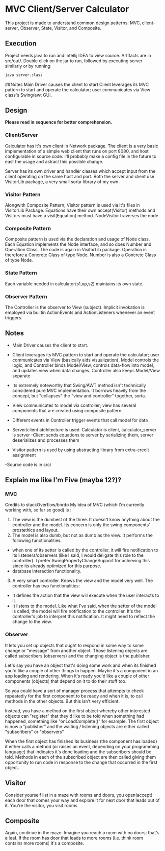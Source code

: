 # MVC Client/Server Calculator

This project is made to understand common design patterns: MVC, client-server, Observer, State, Visitor, and Composite.

## Execution

Project needs java to run and intellij IDEA to view source. Artifacts are in src/out/. Double click on the jar to run, followed by executing server similarly or by running:

```bash
java server.class
```

##Notes
Main Driver causes the client to start.Client leverages its MVC pattern to start and operate the calculator; user communicates via View class's Swing/awt GUI.


## Design 

**Please read in sequence for better comprehension.**

### Client/Server 
Calculator has it's own client in Network package. The client is a very basic implementation of a simple web client that runs on port 8080, and host configurable in source code. I'll probably make a config file in the future to east the usage and astract this possible change. 

Server has its own driver and handler classes which accept input from the client operating on the same host and port. Both the server and client use VisitorLib package, a very small sorta-library of my own. 

### Visitor Pattern
Alongwith Composite Pattern, Visitor pattern is used via it's files in VisitorLib Package. Equations have their own accept(Visitor) methods and Visitors must have a visit(Equation) method. NodeVisitor traverses the node. 

### Composite Pattern
Composite pattern is used via the declaration and usage of Node class. Each Equation implements the Node interface, and so does Number and Operation Class. The code is again in VisitorLib package. 
Operation is therefore a Concrete Class of type Node.
Number is also a Concrete Class of type Node. 

### State Pattern
Each variable needed in calculator(s1,op,s2) maintains its own state. 

### Observer Pattern
The Controller is the observer to View (subject). Implicit invokation is employed via builtin ActionEvents and ActionListeners whenever an event triggers.

## Notes
- Main Driver causes the client to start.
- Client leverages its MVC pattern to start and operate the calculator; user communicates via View (basically aids visualization), Model controls the logic, and Controller binds Model/View, controls data-flow into model, and updates view when data changes. Controller also keeps Model/View separate
- Its extremely noteworthy that Swing/AWT method isn't technically considered pure MVC implementation.  It borrows heavily from the concept, but "collapses" the "view and controller" together, sorta.

- View communicates to model via controller; view has several components that are created using composite pattern.
- Different events in Controller trigger events that call model for data
- Server/client atchitecture is used: Calculator is client, calculator_server is server
	-Client sends equations to server by serializing them, server deserializes and processes them
- Visitor pattern is used by using abstracting library from extra-credit assignment

-Source code is in src/


## Explain me like I'm Five (maybe 12?)?
### MVC
Credits to stackOverflow/bnrdo
My idea of MVC (which I'm currently working with, so far so good) is :

1. The view is the dumbest of the three. It doesn't know anything about the controller and the model. Its concern is only the swing components' prostethics and layout.
2. The model is also dumb, but not as dumb as the view. It performs the following functionalities.
- when one of its setter is called by the controller, it will fire notification to its listeners/observers (like I said, I would deligate this role to the controller). I prefer SwingPropertyChangeSupport for achieving this since its already optimized for this purpose.
- database interaction functionality.
3. A very smart controller. Knows the view and the model very well. The controller has two functionalities:
- It defines the action that the view will execute when the user interacts to it.
- It listens to the model. Like what I've said, when the setter of the model is called, the model will fire notification to the controller. It's the controller's job to interpret this notification. It might need to reflect the change to the view.

### Observer
It lets you set up objects that ought to respond in some way to some change or "message" from another object. Those listening objects are called subscribers (observers) and the changing object is the publisher.

Let's say you have an object that's doing some work and when its finished you'd like a couple of other things to happen. Maybe it's a component in an app loading and rendering. When it's ready you'd like a couple of other components (objects) that depend on it to do their stuff too.

So you could have a sort of manager process that attempts to check repeatedly for the first component to be ready and when it is, to call methods in the other objects. But this isn't very efficient.

Instead, you have a method on the first object whereby other interested objects can "register" that they'd like to be told when something had happened, something like "onLoadComplete()" for example. The first object is now a "publisher" and the waiting / listening objects are either called "subscribers" or "observers"

When the first object has finished its business (the component has loaded) it either calls a method (or raises an event, depending on your programming language) that indicates it's done loading and the subscribers should be told. Methods in each of the subscribed object are then called giving them opportunity to run code in response to the change that occurred in the first object.

## Visitor
Consider yourself list in a maze with rooms and doors, you open(accept) each door that comes your way and explore it for next door that leads out of it. You're the visitor, you visit rooms. 

## Composite
Again, continue in the maze. Imagine you reach a room with no doors; that's a leaf. If the room has door that leads to more rooms (i.e. think room contains more rooms) it's a composite.